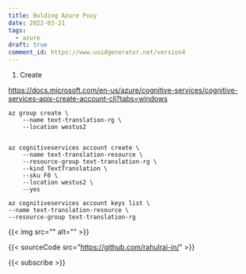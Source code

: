 ```yaml
---
title: Bulding Azure Poxy
date: 2022-03-21
tags:
  - azure
draft: true
comment_id: https://www.uuidgenerator.net/version4
---
```


1. Create

https://docs.microsoft.com/en-us/azure/cognitive-services/cognitive-services-apis-create-account-cli?tabs=windows

```shell
az group create \
    --name text-translation-rg \
    --location westus2


az cognitiveservices account create \
    --name text-translation-resource \
    --resource-group text-translation-rg \
    --kind TextTranslation \
    --sku F0 \
    --location westus2 \
    --yes
```

```shell
az cognitiveservices account keys list \
--name text-translation-resource \
--resource-group text-translation-rg
```

{{< img src="" alt="" >}}

{{< sourceCode src="https://github.com/rahulrai-in/" >}}

{{< subscribe >}}
